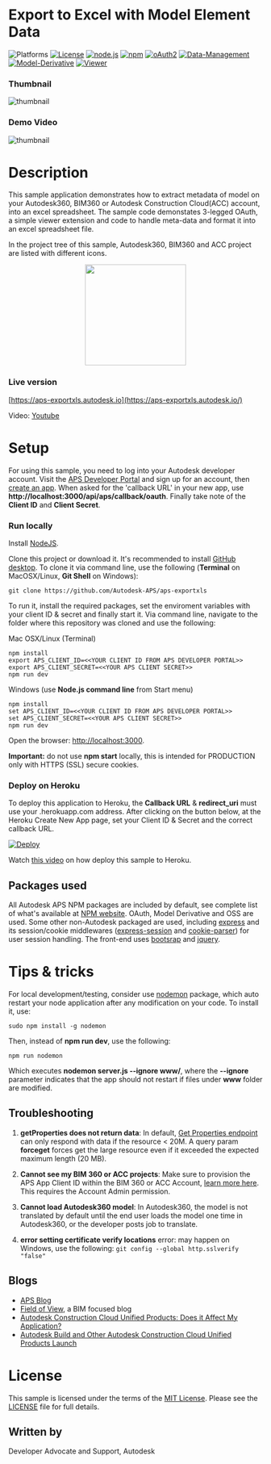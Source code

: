 # Export to Excel with Model Element Data

![Platforms](https://img.shields.io/badge/platform-Windows|MacOS-lightgray.svg)
[![License](http://img.shields.io/:license-MIT-blue.svg)](http://opensource.org/licenses/MIT)
[![node.js](https://img.shields.io/badge/Node.js-16.13-blue.svg)](https://nodejs.org)
[![npm](https://img.shields.io/badge/npm-8.9-blue.svg)](https://www.npmjs.com/)
[![oAuth2](https://img.shields.io/badge/oAuth2-v1-green.svg)](https://aps.autodesk.com/en/docs/oauth/v2/developers_guide/overview/)
[![Data-Management](https://img.shields.io/badge/Data%20Management-v1-green.svg)](https://aps.autodesk.com/api/data-management-cover-page/)
[![Model-Derivative](https://img.shields.io/badge/Model%20Derivative-v2-red.svg)](https://aps.autodesk.com/api/model-derivative-cover-page/)
[![Viewer](https://img.shields.io/badge/Viewer-v7-blue.svg)](https://aps.autodesk.com/api/viewer-cover-page/)

### Thumbnail

![thumbnail](/DataToExcel.png)

### Demo Video
![thumbnail](/thumbnail.gif)

# Description

This sample application demonstrates how to extract metadata of model on your Autodesk360, BIM360 or Autodesk Construction Cloud(ACC) account, into an excel spreadsheet.  The sample code demonstates 3-legged OAuth, a simple viewer extension and code to handle  meta-data and format it into an excel spreadsheet file.

In the project tree of this sample, Autodesk360, BIM360 and ACC project are listed with different icons.

   <p align="center"><img src="/project_icon.png" width="200" ></p> 

### Live version

[https://aps-exportxls.autodesk.io](https://aps-exportxls.autodesk.io/)

Video: [Youtube](https://youtu.be/800d2xmQl0s)

# Setup

For using this sample, you need to log into your Autodesk developer account. Visit the [APS Developer Portal](https://developer.autodesk.com) and sign up for an account, then [create an app](https://developer.autodesk.com/myapps/create). When asked for the 'callback URL' in your new app, use **http://localhost:3000/api/aps/callback/oauth**. Finally take note of the **Client ID** and **Client Secret**.

### Run locally

Install [NodeJS](https://nodejs.org).

Clone this project or download it. It's recommended to install [GitHub desktop](https://desktop.github.com/). To clone it via command line, use the following (**Terminal** on MacOSX/Linux, **Git Shell** on Windows):

    git clone https://github.com/Autodesk-APS/aps-exportxls

To run it, install the required packages, set the enviroment variables with your client ID & secret and finally start it. Via command line, navigate to the folder where this repository was cloned and use the following:

Mac OSX/Linux (Terminal)

    npm install
    export APS_CLIENT_ID=<<YOUR CLIENT ID FROM APS DEVELOPER PORTAL>>
    export APS_CLIENT_SECRET=<<YOUR APS CLIENT SECRET>>
    npm run dev

Windows (use <b>Node.js command line</b> from Start menu)

    npm install
    set APS_CLIENT_ID=<<YOUR CLIENT ID FROM APS DEVELOPER PORTAL>>
    set APS_CLIENT_SECRET=<<YOUR APS CLIENT SECRET>>
    npm run dev

Open the browser: [http://localhost:3000](http://localhost:3000).

**Important:** do not use **npm start** locally, this is intended for PRODUCTION only with HTTPS (SSL) secure cookies.

### Deploy on Heroku

To deploy this application to Heroku, the **Callback URL** & **redirect_uri** must use your .herokuapp.com address. After clicking on the button below, at the Heroku Create New App page, set your Client ID & Secret and the correct callback URL.

[![Deploy](https://www.herokucdn.com/deploy/button.svg)](https://heroku.com/deploy)

Watch [this video](https://www.youtube.com/watch?v=Oqa9O20Gj0c) on how deploy this sample to Heroku.

## Packages used

All Autodesk APS NPM packages are included by default, see complete list of what's available at [NPM website](https://www.npmjs.com/browse/keyword/autodesk). OAuth, Model Derivative and OSS are used. Some other non-Autodesk packaged are used, including [express](https://www.npmjs.com/package/express) and its session/cookie middlewares ([express-session](https://www.npmjs.com/package/express-session) and [cookie-parser](https://www.npmjs.com/package/cookie-parser)) for user session handling. The front-end uses [bootsrap](https://www.npmjs.com/package/bootstrap) and [jquery](https://www.npmjs.com/package/jquery).

# Tips & tricks

For local development/testing, consider use [nodemon](https://www.npmjs.com/package/nodemon) package, which auto restart your node application after any modification on your code. To install it, use:

    sudo npm install -g nodemon

Then, instead of <b>npm run dev</b>, use the following:

    npm run nodemon

Which executes **nodemon server.js --ignore www/**, where the **--ignore** parameter indicates that the app should not restart if files under **www** folder are modified.

## Troubleshooting

1. **getProperties does not return data**: In default, [Get Properties endpoint](https://aps.autodesk.com/en/docs/model-derivative/v2/reference/http/urn-metadata-guid-properties-GET/) can only respond with data if the resource < 20M. A query param **forceget** forces get the large resource even if it exceeded the expected maximum length (20 MB). 

2. **Cannot see my BIM 360 or ACC projects**: Make sure to provision the APS App Client ID within the BIM 360 or ACC Account, [learn more here](https://aps.autodesk.com/blog/bim-360-docs-provisioning-aps-apps). This requires the Account Admin permission.

3. **Cannot load Autodesk360 model**: In Autodesk360, the model is not translated by default until the end user loads the model one time in Autodesk360, or the developer posts job to translate. 

4. **error setting certificate verify locations** error: may happen on Windows, use the following: `git config --global http.sslverify "false"`


## Blogs

- [APS Blog](https://aps.autodesk.com/categories/bim-360-api)
- [Field of View](https://fieldofviewblog.wordpress.com/), a BIM focused blog
- [Autodesk Construction Cloud Unified Products: Does it Affect My Application?](https://aps.autodesk.com/blog/autodesk-construction-cloud-unified-products-does-it-affect-my-application)
- [Autodesk Build and Other Autodesk Construction Cloud Unified Products Launch](https://aps.autodesk.com/blog/autodesk-build-and-other-autodesk-construction-cloud-unified-products-launch)

# License

This sample is licensed under the terms of the [MIT License](http://opensource.org/licenses/MIT).
Please see the [LICENSE](LICENSE) file for full details.

## Written by

Developer Advocate and Support, Autodesk
